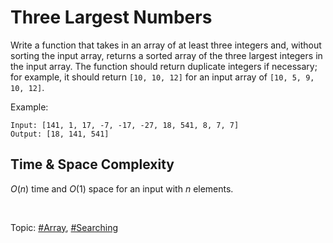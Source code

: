 # Three Largest Numbers
Write a function that takes in an array of at least three integers and, without sorting the input
array, returns a sorted array of the three largest integers in the input array. The function should
return duplicate integers if necessary; for example, it should return `[10, 10, 12]` for an input
array of `[10, 5, 9, 10, 12]`.

Example:
```
Input: [141, 1, 17, -7, -17, -27, 18, 541, 8, 7, 7]
Output: [18, 141, 541]
```

## Time & Space Complexity
$O(n)$ time and $O(1)$ space for an input with <var>n</var> elements.

</br>

Topic: [#Array](), [#Searching]()